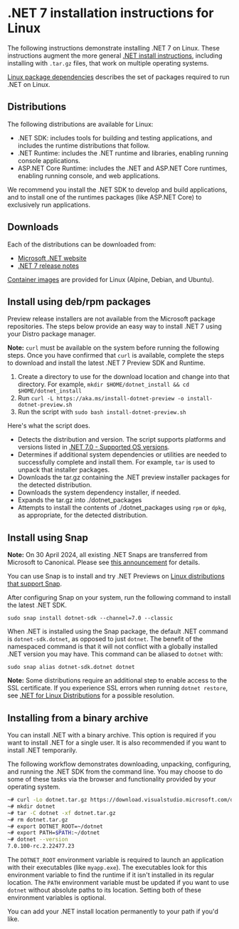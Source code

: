 # .NET 7 installation instructions for Linux

The following instructions demonstrate installing .NET 7 on Linux. These instructions augment the more general [.NET install instructions](install.md), including installing with `.tar.gz` files, that work on multiple operating systems.

[Linux package dependencies](linux-packages.md) describes the set of packages required to run .NET on Linux.

## Distributions

The following distributions are available for Linux:

- .NET SDK: includes tools for building and testing applications, and includes the runtime distributions that follow.
- .NET Runtime: includes the .NET runtime and libraries, enabling running console applications.
- ASP.NET Core Runtime: includes the .NET and ASP.NET Core runtimes, enabling running console, and web applications.

We recommend you install the .NET SDK to develop and build applications, and to install one of the runtimes packages (like ASP.NET Core) to exclusively run applications.

## Downloads

Each of the distributions can be downloaded from:

- [Microsoft .NET website](https://dotnet.microsoft.com/download/dotnet/7.0)
- [.NET 7 release notes](README.md)

[Container images](https://hub.docker.com/_/microsoft-dotnet) are provided for Linux (Alpine, Debian, and Ubuntu).

## Install using deb/rpm packages

Preview release installers are not available from the Microsoft package repositories. The steps below provide an easy way to install .NET 7 using your Distro package manager.

**Note:** `curl` must be available on the system before running the following steps. Once you have confirmed that `curl` is available, complete the steps to download and install the latest .NET 7 Preview SDK and Runtime.

1. Create a directory to use for the download location and change into that directory. For example, `mkdir $HOME/dotnet_install && cd $HOME/dotnet_install`
2. Run `curl -L https://aka.ms/install-dotnet-preview -o install-dotnet-preview.sh`
3. Run the script with `sudo bash install-dotnet-preview.sh`

Here's what the script does.

- Detects the distribution and version. The script supports platforms and versions listed in [.NET 7.0 - Supported OS versions](supported-os.md).
- Determines if additional system dependencies or utilities are needed to successfully complete and install them. For example, `tar` is used to unpack that installer packages.
- Downloads the tar.gz containing the .NET preview installer packages for the detected distribution.
- Downloads the system dependency installer, if needed.
- Expands the tar.gz into ./dotnet_packages
- Attempts to install the contents of ./dotnet_packages using `rpm` or `dpkg`, as appropriate, for the detected distribution.

## Install using Snap

**Note:** On 30 April 2024, all existing .NET Snaps are transferred from Microsoft to Canonical. Please see [this announcement](https://github.com/dotnet/announcements/issues/304) for details.

You can use Snap is to install and try .NET Previews on [Linux distributions that support Snap](https://docs.snapcraft.io/installing-snapd/6735).

After configuring Snap on your system, run the following command to install the latest .NET SDK.

`sudo snap install dotnet-sdk --channel=7.0 --classic`

When .NET is installed using the Snap package, the default .NET command is `dotnet-sdk.dotnet`, as opposed to just `dotnet`. The benefit of the namespaced command is that it will not conflict with a globally installed .NET version you may have. This command can be aliased to `dotnet` with:

`sudo snap alias dotnet-sdk.dotnet dotnet`

**Note:** Some distributions require an additional step to enable access to the SSL certificate. If you experience SSL errors when running `dotnet restore`, see [.NET for Linux Distributions](../../linux.md) for a possible resolution.

## Installing from a binary archive

You can install .NET with a binary archive. This option is required if you want to install .NET for a single user. It is also recommended if you want to install .NET temporarily.

The following workflow demonstrates downloading, unpacking, configuring, and running the .NET SDK from the command line. You may choose to do some of these tasks via the browser and functionality provided by your operating system.

```bash
~# curl -Lo dotnet.tar.gz https://download.visualstudio.microsoft.com/download/pr/f5c74056-330b-452b-915e-d98fda75024e/18076ca3b89cd362162bbd0cbf9b2ca5/dotnet-sdk-7.0.100-rc.2.22477.23-linux-x64.tar.gz
~# mkdir dotnet
~# tar -C dotnet -xf dotnet.tar.gz
~# rm dotnet.tar.gz
~# export DOTNET_ROOT=~/dotnet
~# export PATH=$PATH:~/dotnet
~# dotnet --version
7.0.100-rc.2.22477.23
```

The `DOTNET_ROOT` environment variable is required to launch an application with their executables (like `myapp.exe`). The executables look for this environment variable to find the runtime if it isn't installed in its regular location. The `PATH` environment variable must be updated if you want to use `dotnet` without absolute paths to its location. Setting both of these environment variables is optional.

You can add your .NET install location permanently to your path if you'd like.
